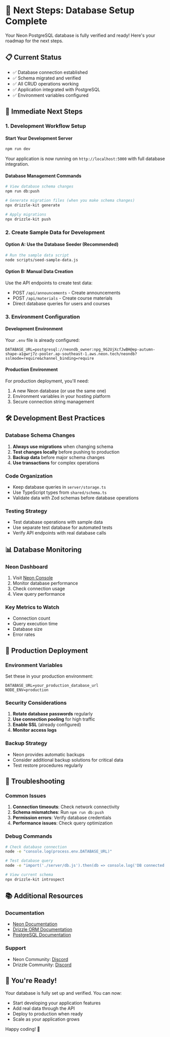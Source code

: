 # 🚀 Next Steps: Database Setup Complete

Your Neon PostgreSQL database is fully verified and ready! Here's your roadmap for the next steps.

## 📋 Current Status
- ✅ Database connection established
- ✅ Schema migrated and verified
- ✅ All CRUD operations working
- ✅ Application integrated with PostgreSQL
- ✅ Environment variables configured

## 🎯 Immediate Next Steps

### 1. Development Workflow Setup

#### Start Your Development Server
```bash
npm run dev
```
Your application is now running on `http://localhost:5000` with full database integration.

#### Database Management Commands
```bash
# View database schema changes
npm run db:push

# Generate migration files (when you make schema changes)
npx drizzle-kit generate

# Apply migrations
npx drizzle-kit push
```

### 2. Create Sample Data for Development

#### Option A: Use the Database Seeder (Recommended)
```bash
# Run the sample data script
node scripts/seed-sample-data.js
```

#### Option B: Manual Data Creation
Use the API endpoints to create test data:
- POST `/api/announcements` - Create announcements
- POST `/api/materials` - Create course materials
- Direct database queries for users and courses

### 3. Environment Configuration

#### Development Environment
Your `.env` file is already configured:
```
DATABASE_URL=postgresql://neondb_owner:npg_9G2UjXcfJwBH@ep-autumn-shape-a1gwrj7z-pooler.ap-southeast-1.aws.neon.tech/neondb?sslmode=require&channel_binding=require
```

#### Production Environment
For production deployment, you'll need:
1. A new Neon database (or use the same one)
2. Environment variables in your hosting platform
3. Secure connection string management

## 🛠️ Development Best Practices

### Database Schema Changes
1. **Always use migrations** when changing schema
2. **Test changes locally** before pushing to production
3. **Backup data** before major schema changes
4. **Use transactions** for complex operations

### Code Organization
- Keep database queries in `server/storage.ts`
- Use TypeScript types from `shared/schema.ts`
- Validate data with Zod schemas before database operations

### Testing Strategy
- Test database operations with sample data
- Use separate test database for automated tests
- Verify API endpoints with real database calls

## 📊 Database Monitoring

### Neon Dashboard
1. Visit [Neon Console](https://console.neon.tech/)
2. Monitor database performance
3. Check connection usage
4. View query performance

### Key Metrics to Watch
- Connection count
- Query execution time
- Database size
- Error rates

## 🚀 Production Deployment

### Environment Variables
Set these in your production environment:
```
DATABASE_URL=your_production_database_url
NODE_ENV=production
```

### Security Considerations
1. **Rotate database passwords** regularly
2. **Use connection pooling** for high traffic
3. **Enable SSL** (already configured)
4. **Monitor access logs**

### Backup Strategy
- Neon provides automatic backups
- Consider additional backup solutions for critical data
- Test restore procedures regularly

## 🔧 Troubleshooting

### Common Issues
1. **Connection timeouts**: Check network connectivity
2. **Schema mismatches**: Run `npm run db:push`
3. **Permission errors**: Verify database credentials
4. **Performance issues**: Check query optimization

### Debug Commands
```bash
# Check database connection
node -e "console.log(process.env.DATABASE_URL)"

# Test database query
node -e "import('./server/db.js').then(db => console.log('DB connected'))"

# View current schema
npx drizzle-kit introspect
```

## 📚 Additional Resources

### Documentation
- [Neon Documentation](https://neon.tech/docs)
- [Drizzle ORM Documentation](https://orm.drizzle.team/)
- [PostgreSQL Documentation](https://www.postgresql.org/docs/)

### Support
- Neon Community: [Discord](https://discord.gg/neon)
- Drizzle Community: [Discord](https://discord.gg/drizzle)

## 🎉 You're Ready!

Your database is fully set up and verified. You can now:
- Start developing your application features
- Add real data through the API
- Deploy to production when ready
- Scale as your application grows

Happy coding! 🚀
